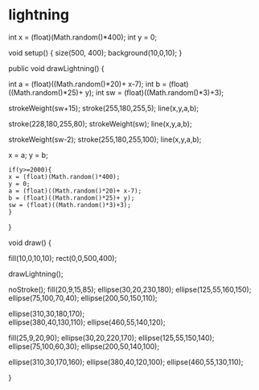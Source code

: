 # lightning
int x = (float)(Math.random()*400);
int y = 0;

void setup() {
  size(500, 400);
  background(10,0,10);
}

public void drawLightning() {

  int a = (float)((Math.random()*20)+ x-7);
  int b = (float)((Math.random()*25)+ y);
  int sw = (float)((Math.random()*3)+3);
  
  strokeWeight(sw+15);
  stroke(255,180,255,5);
  line(x,y,a,b);

  stroke(228,180,255,80);
  strokeWeight(sw);
  line(x,y,a,b);

  strokeWeight(sw-2);
  stroke(255,180,255,100);
  line(x,y,a,b);

  x = a;
  y = b;

    if(y>=2000){
    x = (float)(Math.random()*400);
    y = 0;
    a = (float)((Math.random()*20)+ x-7);
    b = (float)((Math.random()*25)+ y);
    sw = (float)((Math.random()*3)+3);
    }

}


void draw() {

fill(10,0,10,10);
rect(0,0,500,400);

drawLightning();


  noStroke();
  fill(20,9,15,85);
  ellipse(30,20,230,180);
  ellipse(125,55,160,150);
  ellipse(75,100,70,40);
  ellipse(200,50,150,110);

  ellipse(310,30,180,170);  
  ellipse(380,40,130,110);
  ellipse(460,55,140,120);


  fill(25,9,20,90);
  ellipse(30,20,220,170);
  ellipse(125,55,150,140);
  ellipse(75,100,60,30);
  ellipse(200,50,140,100);
  
  ellipse(310,30,170,160);
  ellipse(380,40,120,100);
  ellipse(460,55,130,110);

}
